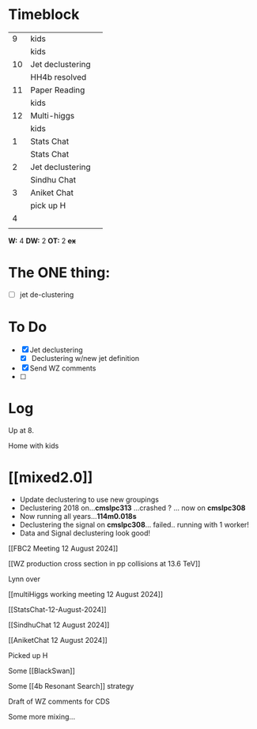 # Timeblock

|     |                  |     |
| --- | ---------------- | --- |
| 9   | kids             |     |
|     | kids             |     |
| 10  | Jet declustering |     |
|     | HH4b resolved    |     |
| 11  | Paper Reading    |     |
|     | kids             |     |
| 12  | Multi-higgs      |     |
|     | kids             |     |
| 1   | Stats Chat       |     |
|     | Stats Chat       |     |
| 2   | Jet declustering |     |
|     | Sindhu Chat      |     |
| 3   | Aniket Chat      |     |
|     | pick up H        |     |
| 4   |                  |     |
|     |                  |     |

**W:**  4
**DW:** 2
**OT:** 2
 **~~ex~~**

# The ONE thing: 
- [ ] jet de-clustering


# To Do
- [x] Jet declustering
	- [x] Declustering w/new jet definition
- [x] Send WZ comments
- [ ] 


# Log

Up at 8. 

Home with kids

# [[mixed2.0]]
- Update declustering to use new groupings
- Declustering  2018 on...**cmslpc313** ...crashed ? ... now on **cmslpc308**
- Now running all years...**114m0.018s**
- Declustering the signal on **cmslpc308**... failed.. running with 1 worker!
- Data and Signal declustering look good!

[[FBC2 Meeting 12 August 2024]]

[[WZ production cross section in pp collisions at 13.6 TeV]]

Lynn over

[[multiHiggs working meeting 12 August 2024]]

[[StatsChat-12-August-2024]]

[[SindhuChat 12 August 2024]]

[[AniketChat 12 August 2024]]

Picked up H

Some [[BlackSwan]]

Some [[4b Resonant Search]] strategy

Draft of WZ comments for CDS

Some more mixing...





